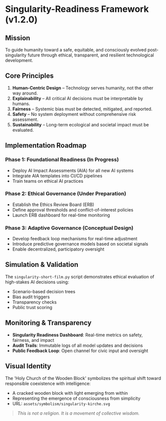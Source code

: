 # Singularity-Readiness Framework (v1.2.0)

## Mission
To guide humanity toward a safe, equitable, and consciously evolved post-singularity future through ethical, transparent, and resilient technological development.

## Core Principles
1. **Human-Centric Design** – Technology serves humanity, not the other way around.
2. **Explainability** – All critical AI decisions must be interpretable by humans.
3. **Fairness** – Systemic bias must be detected, mitigated, and reported.
4. **Safety** – No system deployment without comprehensive risk assessment.
5. **Sustainability** – Long-term ecological and societal impact must be evaluated.

## Implementation Roadmap

### Phase 1: Foundational Readiness (In Progress)
- Deploy AI Impact Assessments (AIA) for all new AI systems
- Integrate AIA templates into CI/CD pipelines
- Train teams on ethical AI practices

### Phase 2: Ethical Governance (Under Preparation)
- Establish the Ethics Review Board (ERB)
- Define approval thresholds and conflict-of-interest policies
- Launch ERB dashboard for real-time monitoring

### Phase 3: Adaptive Governance (Conceptual Design)
- Develop feedback loop mechanisms for real-time adjustment
- Introduce predictive governance models based on societal signals
- Enable decentralized, participatory oversight

## Simulation & Validation
The `singularity-short-film.py` script demonstrates ethical evaluation of high-stakes AI decisions using:
- Scenario-based decision trees
- Bias audit triggers
- Transparency checks
- Public trust scoring

## Monitoring & Transparency
- **Singularity Readiness Dashboard**: Real-time metrics on safety, fairness, and impact
- **Audit Trails**: Immutable logs of all model updates and decisions
- **Public Feedback Loop**: Open channel for civic input and oversight

## Visual Identity
The 'Holy Church of the Wooden Block' symbolizes the spiritual shift toward responsible coexistence with intelligence:
- A cracked wooden block with light emerging from within
- Representing the emergence of consciousness from simplicity
- URL: `assets/symbolism/singularity-kirche.svg`

> *This is not a religion. It is a movement of collective wisdom.*